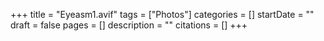 +++
title = "Eyeasm1.avif"
tags = ["Photos"]
categories = []
startDate = ""
draft = false
pages = []
description = ""
citations = []
+++
